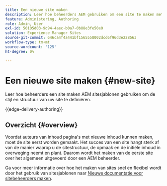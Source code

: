 ```yaml
---
title: Een nieuwe site maken
description: Leer hoe beheerders AEM gebruiken om een site te maken met behulp van sitesjablonen om de stijl en structuur van uw site te definiëren.
feature: Administering, Authoring
role: Admin, User
exl-id: 50105d03-9d94-4aec-b0a7-0b88e3fe50e0
solution: Experience Manager Sites
source-git-commit: 646ca4f4a441bf1565558002dcd6f96d3e228563
workflow-type: tm+mt
source-wordcount: '125'
ht-degree: 0%

---
```



# Een nieuwe site maken {#new-site}

Leer hoe beheerders een site maken AEM sitesjablonen gebruiken om de stijl en structuur van uw site te definiëren.

{{edge-delivery-authoring}}

## Overzicht {#overview}

Voordat auteurs van inhoud pagina&#39;s met nieuwe inhoud kunnen maken, moet de site eerst worden gemaakt. Het succes van een site hangt sterk af van de manier waarop u de sitestructuur, de opmaak en de initiële inhoud in overweging neemt en plant. Daarom wordt het maken van de eerste site over het algemeen uitgevoerd door een AEM beheerder.

Ga voor meer informatie over hoe het maken van sites snel en flexibel wordt door het gebruik van sitesjablonen naar [Nieuwe documentatie voor sitebeheerders maken](/help/sites-cloud/administering/site-creation/create-site.md).
